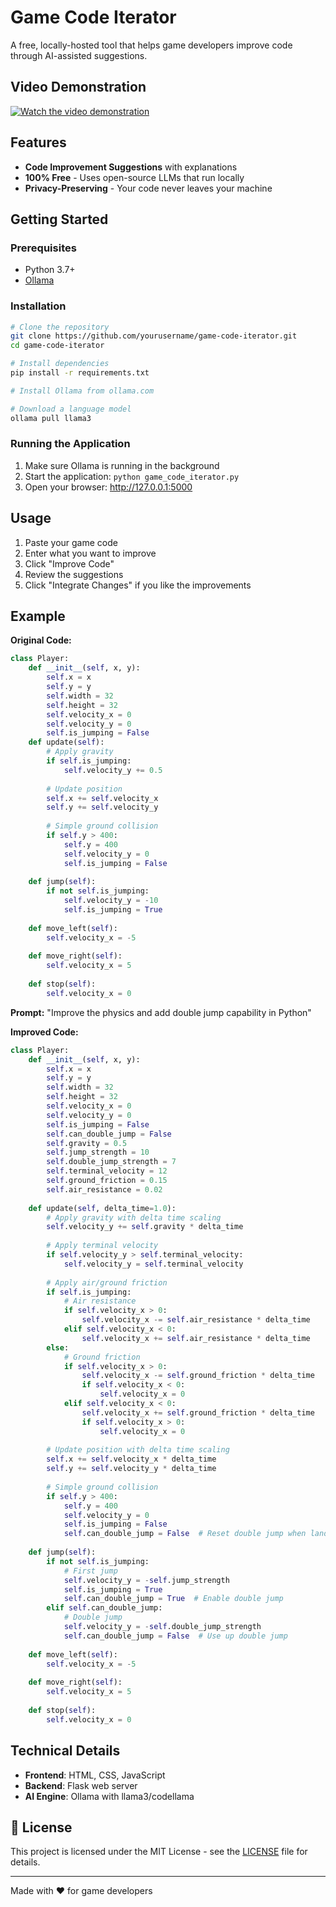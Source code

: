# Game Code Iterator

A free, locally-hosted tool that helps game developers improve code through AI-assisted suggestions.

## Video Demonstration

[![Watch the video demonstration](https://img.shields.io/badge/YouTube-Watch_Demo-red?style=for-the-badge&logo=youtube)](https://youtube.com/your_video_link_here)

## Features

- **Code Improvement Suggestions** with explanations
- **100% Free** - Uses open-source LLMs that run locally
- **Privacy-Preserving** - Your code never leaves your machine

## Getting Started

### Prerequisites

- Python 3.7+
- [Ollama](https://ollama.com/)

### Installation

```bash
# Clone the repository
git clone https://github.com/yourusername/game-code-iterator.git
cd game-code-iterator

# Install dependencies
pip install -r requirements.txt

# Install Ollama from ollama.com

# Download a language model
ollama pull llama3
```

### Running the Application

1. Make sure Ollama is running in the background
2. Start the application: `python game_code_iterator.py`
3. Open your browser: http://127.0.0.1:5000

## Usage

1. Paste your game code
2. Enter what you want to improve
3. Click "Improve Code"
4. Review the suggestions
5. Click "Integrate Changes" if you like the improvements

## Example

**Original Code:**
```python
class Player:
    def __init__(self, x, y):
        self.x = x
        self.y = y
        self.width = 32
        self.height = 32
        self.velocity_x = 0
        self.velocity_y = 0
        self.is_jumping = False
    def update(self):
        # Apply gravity
        if self.is_jumping:
            self.velocity_y += 0.5
        
        # Update position
        self.x += self.velocity_x
        self.y += self.velocity_y
        
        # Simple ground collision
        if self.y > 400:
            self.y = 400
            self.velocity_y = 0
            self.is_jumping = False
    
    def jump(self):
        if not self.is_jumping:
            self.velocity_y = -10
            self.is_jumping = True
    
    def move_left(self):
        self.velocity_x = -5
    
    def move_right(self):
        self.velocity_x = 5
    
    def stop(self):
        self.velocity_x = 0
```

**Prompt:**
"Improve the physics and add double jump capability in Python"

**Improved Code:**
```python
class Player:
    def __init__(self, x, y):
        self.x = x
        self.y = y
        self.width = 32
        self.height = 32
        self.velocity_x = 0
        self.velocity_y = 0
        self.is_jumping = False
        self.can_double_jump = False
        self.gravity = 0.5
        self.jump_strength = 10
        self.double_jump_strength = 7
        self.terminal_velocity = 12
        self.ground_friction = 0.15
        self.air_resistance = 0.02
    
    def update(self, delta_time=1.0):
        # Apply gravity with delta time scaling
        self.velocity_y += self.gravity * delta_time
        
        # Apply terminal velocity
        if self.velocity_y > self.terminal_velocity:
            self.velocity_y = self.terminal_velocity
        
        # Apply air/ground friction
        if self.is_jumping:
            # Air resistance
            if self.velocity_x > 0:
                self.velocity_x -= self.air_resistance * delta_time
            elif self.velocity_x < 0:
                self.velocity_x += self.air_resistance * delta_time
        else:
            # Ground friction
            if self.velocity_x > 0:
                self.velocity_x -= self.ground_friction * delta_time
                if self.velocity_x < 0:
                    self.velocity_x = 0
            elif self.velocity_x < 0:
                self.velocity_x += self.ground_friction * delta_time
                if self.velocity_x > 0:
                    self.velocity_x = 0
        
        # Update position with delta time scaling
        self.x += self.velocity_x * delta_time
        self.y += self.velocity_y * delta_time
        
        # Simple ground collision
        if self.y > 400:
            self.y = 400
            self.velocity_y = 0
            self.is_jumping = False
            self.can_double_jump = False  # Reset double jump when landing
    
    def jump(self):
        if not self.is_jumping:
            # First jump
            self.velocity_y = -self.jump_strength
            self.is_jumping = True
            self.can_double_jump = True  # Enable double jump
        elif self.can_double_jump:
            # Double jump
            self.velocity_y = -self.double_jump_strength
            self.can_double_jump = False  # Use up double jump
    
    def move_left(self):
        self.velocity_x = -5
    
    def move_right(self):
        self.velocity_x = 5
    
    def stop(self):
        self.velocity_x = 0
```

## Technical Details

- **Frontend**: HTML, CSS, JavaScript
- **Backend**: Flask web server
- **AI Engine**: Ollama with llama3/codellama

## 📄 License

This project is licensed under the MIT License - see the [LICENSE](LICENSE) file for details.


---

Made with ❤️ for game developers

